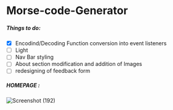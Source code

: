 # Morse-code-Generator



##### Things to do:
- [x] Encodind/Decoding Function conversion into event listeners
- [ ] Light
- [ ] Nav Bar styling 
- [ ] About section modification and addition of Images
- [ ] redesigning of feedback form

##### HOMEPAGE :
![Screenshot (192)](https://user-images.githubusercontent.com/97435165/192594728-c01c6b25-e40e-4428-b784-509718f8fa17.png)
